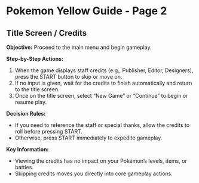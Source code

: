 # Pokemon Yellow Guide - Page 2

## Title Screen / Credits

**Objective:**
Proceed to the main menu and begin gameplay.

**Step-by-Step Actions:**
1. When the game displays staff credits (e.g., Publisher, Editor, Designers), press the START button to skip or move on.
2. If no input is given, wait for the credits to finish automatically and return to the title screen.
3. Once on the title screen, select “New Game” or “Continue” to begin or resume play.

**Decision Rules:**
- If you need to reference the staff or special thanks, allow the credits to roll before pressing START.
- Otherwise, press START immediately to expedite gameplay.

**Key Information:**
- Viewing the credits has no impact on your Pokémon’s levels, items, or battles.
- Skipping credits moves you directly into core gameplay actions.